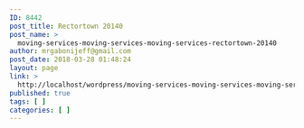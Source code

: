 ```yaml
---
ID: 8442
post_title: Rectortown 20140
post_name: >
  moving-services-moving-services-moving-services-rectortown-20140
author: mrgabonijeff@gmail.com
post_date: 2018-03-28 01:48:24
layout: page
link: >
  http://localhost/wordpress/moving-services-moving-services-moving-services-rectortown-20140/
published: true
tags: [ ]
categories: [ ]
---
```


